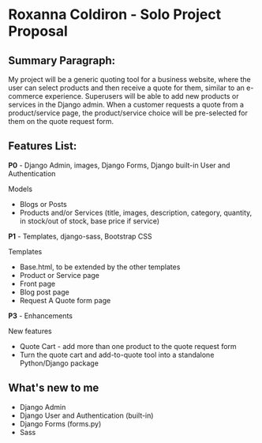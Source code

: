 Roxanna Coldiron - Solo Project Proposal
========================================

Summary Paragraph:
------------------

My project will be a generic quoting tool for a business website, where the user can select products and then receive a quote for them, similar to an e-commerce experience. Superusers will be able to add new products or services in the Django admin. When a customer requests a quote from a product/service page, the product/service choice will be pre-selected for them on the quote request form.

Features List:
--------------

**P0** - Django Admin, images, Django Forms, Django built-in User and Authentication

Models
- Blogs or Posts
- Products and/or Services (title, images, description, category, quantity, in stock/out of stock, base price if service)

**P1** - Templates, django-sass, Bootstrap CSS

Templates
- Base.html, to be extended by the other templates
- Product or Service page
- Front page
- Blog post page
- Request A Quote form page

**P3** - Enhancements

New features
- Quote Cart - add more than one product to the quote request form
- Turn the quote cart and add-to-quote tool into a standalone Python/Django package

What's new to me 
----------------
- Django Admin
- Django User and Authentication (built-in)
- Django Forms (forms.py)
- Sass